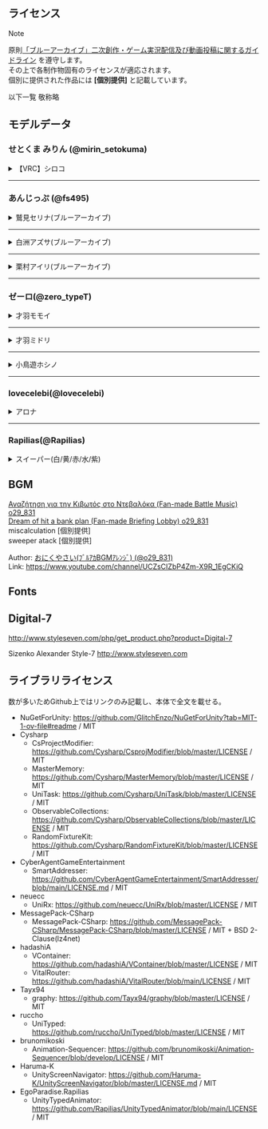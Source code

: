 ## ライセンス
> [!NOTE]
> 原則[「ブルーアーカイブ」二次創作・ゲーム実況配信及び動画投稿に関するガイドライン](https://bluearchive.jp/news/newsJump/116) を遵守します。  
> その上で各制作物固有のライセンスが適応されます。  
> 個別に提供された作品には **[個別提供]** と記載しています。  

以下一覧 敬称略
## モデルデータ
### せとくま みりん (@mirin_setokuma)
<details>
<summary>
【VRC】シロコ  
</summary>

Link: https://booth.pm/ja/items/2840468  
Author: [せとくま みりん (@mirin_setokuma)](https://twitter.com/mirin_setokuma)  
Version: v01  
>  ■VRC向け3Dモデル「シロコ」について  
>  ・VRC向け3Dモデル「シロコ」（以下本モデル）のモデルデータを抽出できる形での転載・再配布は禁止です。  
>  ・VRC上におけるアバターペデスタル形式での設置も再配布とみなし、禁止とします。  
>  ・本モデルを利用する全ての商用利用を禁止します。  
>  ・本モデルを利用した事によって生じるいかなる損害に対して当方は一切責任を負いません。自己責任・ご判断でご利用下さい。  
>  ・本モデルの利用者はモデルデータの利用をもって本利用規約に同意したものとみなします。  
>  ■改変  
>  本モデルの改変（モデル・テクスチャ等）利用は許可されています。  
>  ただし、その場合においても再配布は禁止となりますのでご注意ください。  
</details>

---
### あんじっぷ (@fs495)
<details>
<summary>
鷲見セリナ(ブルーアーカイブ)  
</summary>

Link: https://3d.nicovideo.jp/works/td78229  
Author:  [あんじっぷ (@fs495)](https://twitter.com/fs495)  
Version: 027 (2?)  
  
>「ブルーアーカイブ」に登場する鷲見セリナの二次創作ファンモデルです。  
派生作品を作成・発表する場合は、公式からのガイドラインに沿ってご利用をお願いします。  
>  
>「ブルーアーカイブ」二次創作・ゲーム実況配信及び動画投稿に関するガイドライン  
https://bluearchive.jp/news/newsJump/116  
>  
> Original copyright (c) NAT GAMES Co., Ltd.  
> Original copyright (c) Yostar, Inc.  
</details>

---
<details>
<summary>
白洲アズサ(ブルーアーカイブ)  
</summary>

Link: https://3d.nicovideo.jp/works/td79881  
Author:  [あんじっぷ (@fs495)](https://twitter.com/fs495)  
Version: 018 (4?)  
  
> ~~公式の二次創作ガイドラインを守ってください！以上です  

> 派生作品を作成・発表する場合は、公式からのガイドラインに沿ってご利用をお願いします。
> 「ブルーアーカイブ」二次創作・ゲーム実況配信及び動画投稿に関するガイドライン
> https://bluearchive.jp/news/newsJump/116
> Original copyright (c) NAT GAMES Co., Ltd.  
> Original copyright (c) Yostar, Inc.  
</details>

---
<details>
<summary>
栗村アイリ(ブルーアーカイブ)  
</summary>

Link: https://3d.nicovideo.jp/works/td80196  
Author:  [あんじっぷ (@fs495)](https://twitter.com/fs495)  
Version: 008 (1?)  

> 改変  可能

> This model is fanart of following work(s):  
> 
> 栗村アイリ (ブルーアーカイブ)  
> Kurimura Airi (Blue Archive)  
>   
> Original copyright (c) NAT GAMES Co., Ltd.  
> Original copyright (c) Yostar, Inc.  
</details>

---

### ゼーロ(@zero_typeT)

<details>
<summary>
才羽モモイ  
</summary>

Link: https://3d.nicovideo.jp/works/td78784  
Author: [ゼーロ(@zero_typeT)](https://twitter.com/zero_typeT)  
Version: ver0.9b  

> ・本モデルは上記「ブルーアーカイブ」二次創作・ゲーム実況配信及び動画投稿に関するガイドラインの内容の範囲内での活動に限り、自由に使用することが可能です。  
> ・MikuMikuDance関連ソフトでの使用を想定しています。  
> ・ゲームでの使用については二次創作の範疇であれば可能です。（一例：ブルーアーカイブの二次創作ゲームで使用等）  
> ・市販のゲーム等にMODとして導入する、VRChatをはじめとしたオンラインゲーム等でアバターとして使用する行為は禁止です。  
> ・本モデルの改変は個人での使用に限り可能です。  
> ・本モデルから他モデルへのパーツ流用、または他モデルから本モデルへのパーツ流用等の行為を行ったモデルの配布は禁止です。  
> ・本モデルの無断転載、再配布は改変・無改変に関わらず禁止です。  
> ・3Dプリンターによる立体出力は禁止です。  
> ・商用利用は禁止です。  
> ・当利用規約は予告なく改定させていただく場合があります。利用規約は最新のものが適用されます。  
> ・本モデルの使用により発生した損害、損失、不利益に対して当方は一切責任を負いません。全て自己責任の上での使用をお願いします。  
</details>

---

<details>
<summary>
才羽ミドリ  
</summary>

Link: https://3d.nicovideo.jp/works/td79011  
Author: [ゼーロ(@zero_typeT)](https://twitter.com/zero_typeT)  
Version: ver0.9  

> ・本モデルは上記「ブルーアーカイブ」二次創作・ゲーム実況配信及び動画投稿に関するガイドラインの内容の範囲内での活動に限り、自由に使用することが可能です。  
> ・MikuMikuDance関連ソフトでの使用を想定しています。  
> ・ゲームでの使用については二次創作の範疇であれば可能です。（一例：ブルーアーカイブの二次創作ゲームで使用等）
> ・市販のゲーム等にMODとして導入する、VRChatをはじめとしたオンラインゲーム等でアバターとして使用する行為は禁止です。  
> ・本モデルの改変は個人での使用に限り可能です。  
> ・本モデルから他モデルへのパーツ流用、または他モデルから本モデルへのパーツ流用等の行為を行ったモデルの配布は禁止です。  
> ・本モデルの無断転載、再配布は改変・無改変に関わらず禁止です。  
> ・3Dプリンターによる立体出力は禁止です。  
> ・商用利用は禁止です。  
> ・当利用規約は予告なく改定させていただく場合があります。利用規約は最新のものが適用されます。  
> ・本モデルの使用により発生した損害、損失、不利益に対して当方は一切責任を負いません。全て自己責任の上での使用をお願いします。  
</details>

---
<details>
<summary>
小鳥遊ホシノ  
</summary>

Link: https://3d.nicovideo.jp/works/td79548  
Author: [ゼーロ(@zero_typeT)](https://twitter.com/zero_typeT)  
Version: ver1.0t  

> ・本モデルは上記「ブルーアーカイブ」二次創作・ゲーム実況配信及び動画投稿に関するガイドラインの内容の範囲内での活動に限り、自由に使用することが可能です。  
> ・MikuMikuDance関連ソフトでの使用を想定しています。  
> ・ゲームでの使用については二次創作の範疇であれば可能です。（一例：ブルーアーカイブの二次創作ゲームで使用等）  
> ・市販のゲーム等にMODとして導入する、VRChatをはじめとしたオンラインゲーム等でアバターとして使用する行為は禁止です。  
> ・本モデルの改変は個人での使用に限り可能です。  
> ・本モデルから他モデルへのパーツ流用、または他モデルから本モデルへのパーツ流用等の行為を行ったモデルの配布は禁止です。  
> ・本モデルの無断転載、再配布は改変・無改変に関わらず禁止です。  
> ・3Dプリンターによる立体出力は禁止です。  
> ・商用利用は禁止です。  
> ・当利用規約は予告なく改定させていただく場合があります。利用規約は最新のものが適用されます。  
> ・本モデルの使用により発生した損害、損失、不利益に対して当方は一切責任を負いません。全て自己責任の上での使用をお願いします。  
せん。全て自己責任の上での使用をお願いします。  
</details>

---

### lovecelebi(@lovecelebi)
<details>
<summary>
アロナ  
</summary>

Link: https://booth.pm/ja/items/4982022  
Author: [lovecelebi(@lovecelebi)](https://twitter.com/lovecelebi)  
Version: 1.01  
  
> ---利用規約---  
> ╳ 政治、商用  
> ╳ 再配布および転載  
> ╳ 一部素材を別のモデルに移植  
> ╳ 公序良俗、良識に反する使用  
> ╳「ブルーアーカイブ」二次創作ガイドラインに違反すること(https://bluearchive.jp/fankit/guidelines)  
> ・本モデルに関して利用者に発生したいかなる損害についても（炎上とか）、lovecelebiは一切の責任を負いません。  
> ・ほかのソフトの変換(MOD、VRCHAT等)はご自由に、ただし個人使用に限ります。  
</details>

---

### Rapilias(@Rapilias)

<details>
<summary>
スイーパー(白/黄/赤/水/紫)  
</summary>

Link: https://rapilias.booth.pm/items/3464346  
Author:  [Rapilias(@Rapilias)](https://misskey.io/@Rapilias)  
Version: Internal  
> 「ブルーアーカイブ」二次創作・ゲーム実況配信及び動画投稿に関するガイドライン( https://bluearchive.jp/news/newsJump/116 ) に加え、以下の条文が適応されます。  
> ・本モデルの商用利用は禁止します。  
> ・本モデルの改変/未改変を問わず、二次配布は禁止します。  
> ・当利用規約は予告なく改定する場合があります。利用規約は最新のものが適用されます。  
> ・本モデルの使用により発生した損害、損失、不利益に対して当方は一切責任を負いません。全て自己責任の上で使用をお願いします。  
> ・本モデルの利用者はモデルデータの利用をもって本利用規約に同意したものとみなします。  

</details>

## BGM
[Αναζήτηση για την Κιβωτός στο Ντεβαλόκα (Fan-made Battle Music) o29_831](https://www.youtube.com/watch?v=Vya07EtRiRQ)  
[Dream of hit a bank plan (Fan-made Briefing Lobby) o29_831](https://www.youtube.com/watch?v=udQNlvrnDuE)  
miscalculation [個別提供]  
sweeper atack [個別提供]  

Author: [おにくやさい(ﾌﾞﾙｱｶBGMｱﾚﾝｼﾞ) (@o29_831)](https://twitter.com/o29_831)  
Link: https://www.youtube.com/channel/UCZsCIZbP4Zm-X9R_1EgCKiQ  

## Fonts
## Digital-7
http://www.styleseven.com/php/get_product.php?product=Digital-7

Sizenko Alexander
Style-7
http://www.styleseven.com

## ライブラリライセンス
数が多いためGithub上ではリンクのみ記載し、本体で全文を載せる。

+  NuGetForUnity: https://github.com/GlitchEnzo/NuGetForUnity?tab=MIT-1-ov-file#readme / MIT
+ Cysharp
  + CsProjectModifier: https://github.com/Cysharp/CsprojModifier/blob/master/LICENSE / MIT
  + MasterMemory: https://github.com/Cysharp/MasterMemory/blob/master/LICENSE / MIT
  + UniTask: https://github.com/Cysharp/UniTask/blob/master/LICENSE / MIT
  + ObservableCollections: https://github.com/Cysharp/ObservableCollections/blob/master/LICENSE / MIT
  + RandomFixtureKit: https://github.com/Cysharp/RandomFixtureKit/blob/master/LICENSE / MIT
+ CyberAgentGameEntertainment
  + SmartAddresser: https://github.com/CyberAgentGameEntertainment/SmartAddresser/blob/main/LICENSE.md / MIT
+ neuecc
  + UniRx: https://github.com/neuecc/UniRx/blob/master/LICENSE / MIT
+ MessagePack-CSharp
  + MessagePack-CSharp: https://github.com/MessagePack-CSharp/MessagePack-CSharp/blob/master/LICENSE / MIT + BSD 2-Clause(lz4net)
+ hadashiA
  + VContainer: https://github.com/hadashiA/VContainer/blob/master/LICENSE / MIT
  + VitalRouter: https://github.com/hadashiA/VitalRouter/blob/main/LICENSE / MIT
+ Tayx94
  + graphy: https://github.com/Tayx94/graphy/blob/master/LICENSE / MIT
+ ruccho
  + UniTyped: https://github.com/ruccho/UniTyped/blob/master/LICENSE / MIT
+ brunomikoski
  + Animation-Sequencer: https://github.com/brunomikoski/Animation-Sequencer/blob/develop/LICENSE / MIT
+ Haruma-K
  + UnityScreenNavigator: https://github.com/Haruma-K/UnityScreenNavigator/blob/master/LICENSE.md / MIT
+ EgoParadise.Rapilias
  + UnityTypedAnimator: https://github.com/Rapilias/UnityTypedAnimator/blob/main/LICENSE / MIT
 